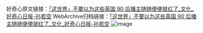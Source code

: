 好奇心原文链接：[「这世界」不要以为这些英国 90 后播主随随便便就红了_文化_好奇心日报-孙若空](https://www.qdaily.com/articles/2106.html)
WebArchive归档链接：[「这世界」不要以为这些英国 90 后播主随随便便就红了_文化_好奇心日报-孙若空](http://web.archive.org/web/20190623150846/https://www.qdaily.com/articles/2106.html)
![image](http://ww3.sinaimg.cn/large/007d5XDply1g3v4nglfhvj30u050xnpd)